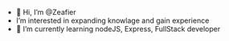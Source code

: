 - 👋 Hi, I’m @Zeafier
-  I’m interested in expanding knowlage and gain experience
- 🌱 I’m currently learning nodeJS, Express, FullStack developer

<!---
Zeafier/Zeafier is a ✨ special ✨ repository because its `README.md` (this file) appears on your GitHub profile.
You can click the Preview link to take a look at your changes.
--->

